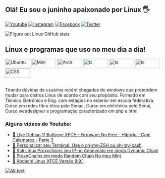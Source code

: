 
## Olá! Eu sou o juninho apaixonado por Linux 🖐️

[![Youtube](https://img.shields.io/badge/YouTube-FF0000?style=for-the-badge&logo=youtube&logoColor=white)](https://www.youtube.com/c/FigureoutLinuxOJuninhodoLinux)
[![Instagram](https://img.shields.io/badge/Instagram-E4405F?style=for-the-badge&logo=instagram&logoColor=white)](https://www.instagram.com/figure.out.linux/?hl=pt-br)
[![Facebook](https://img.shields.io/badge/Facebook-1877F2?style=for-the-badge&logo=facebook&logoColor=white)](https://www.facebook.com/figureoutlinux/)
[![Twitter](https://img.shields.io/badge/Twitter-1DA1F2?style=for-the-badge&logo=twitter&logoColor=white)](https://twitter.com/figureoutlinux)


![Figure out Linux GitHub stats](https://github-readme-stats.vercel.app/api?username=figureoutlinux&show_icons=true&theme=dark&count_private=true)
<div>

  
## Linux e programas que uso no meu dia a dia!

<div style="display: inline_block">
  <img align="center" alt="Ubuntu" height="30" width="80" src="https://img.shields.io/badge/Ubuntu-E95420?style=for-the-badge&logo=ubuntu&logoColor=white" />
  <img align="center" alt="Mint" height="30" width="80" src="https://img.shields.io/badge/Linux_Mint-87CF3E?style=for-the-badge&logo=linux-mint&logoColor=white" />
  <img align="center" alt="Arch" height="30" width="80" src="https://img.shields.io/badge/Arch_Linux-1793D1?style=for-the-badge&logo=arch-linux&logoColor=white" />
  <img align="center" alt="ts" height="30" width="80" src="https://img.shields.io/badge/TypeScript-007ACC?style=for-the-badge&logo=typescript&logoColor=white" />
  <img align="center" alt="ts" height="30" width="80" src="https://img.shields.io/badge/HTML5-E34F26?style=for-the-badge&logo=html5&logoColor=white" />
  <img align="center" alt="ts" height="30" width="80" src="https://img.shields.io/badge/PHP-777BB4?style=for-the-badge&logo=php&logoColor=white" />
  <img align="center" alt="CSS" height="30" width="80" src="https://img.shields.io/badge/CSS-239120?&style=for-the-badge&logo=css3&logoColor=white">
</div><br/>

Tirando dúvidas de usuários recém chegados do windows que pretendem mudar para distros Linux de acordo com seu propósito.
Formado em Técnico Eletrônico e Eng. com estágios no exterior em escola federativa. Curso em redes fibra ótica pelo Senac, Curso em eletrônica pelo Senai, Curso webdesigner e programação caracterizado em php e html

### Alguns vídeos do Youtube:
- [🔵 Live Debian 11 Bullseye XFCE - Firmware No Free - Híbrido - Com Calamares - Parte 3](https://www.youtube.com/watch?v=BzIn-8l36nU&t=3703s)<br/>
- [🔵 Personalizar seu Terminal. Use o oh-my-ZSH ou oh-my-bash](https://www.youtube.com/watch?v=gShUs0i96OU)<br/>
- [🔵 Kali Linux Proxychains seu IP no Anonimato em modo Dynamic Chain](https://www.youtube.com/watch?v=iTIPxQaIyNI)<br/>
- [🔵 ProxyChains em modo Random Chain No meu Mint](https://www.youtube.com/watch?v=Tmh1ycpxLJE&t=360s)<br/>
- [🔵 Kodachi Linux XFCE Versão 8.9.1](https://www.youtube.com/watch?v=9QHT7JYAHvU)<br/>

[![Alt text](https://img.youtube.com/vi/BLcjcOU6tEM/0.jpg)](https://www.youtube.com/watch?v=BLcjcOU6tEM)
